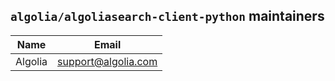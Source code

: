 ## `algolia/algoliasearch-client-python` maintainers

| Name             | Email                       |
|------------------|-----------------------------|
| Algolia          | support@algolia.com         |
